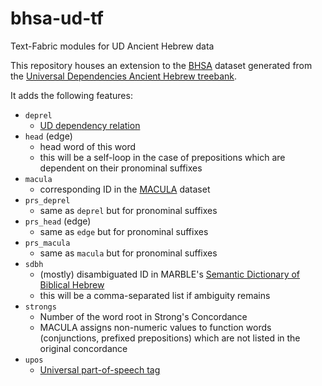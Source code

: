 # bhsa-ud-tf
Text-Fabric modules for UD Ancient Hebrew data

This repository houses an extension to the [BHSA](https://github.com/etcbc/bhsa) dataset generated from the [Universal Dependencies Ancient Hebrew treebank](https://github.com/UniversalDependencies/UD_Ancient_Hebrew-PTNK/).

It adds the following features:
- `deprel`
  - [UD dependency relation](https://universaldependencies.org/u/dep/)
- `head` (edge)
  - head word of this word
  - this will be a self-loop in the case of prepositions which are dependent on their pronominal suffixes
- `macula`
  - corresponding ID in the [MACULA](https://github.com/Clear-Bible/macula-hebrew/) dataset
- `prs_deprel`
  - same as `deprel` but for pronominal suffixes
- `prs_head` (edge)
  - same as `edge` but for pronominal suffixes
- `prs_macula`
  - same as `macula` but for pronominal suffixes
- `sdbh`
  - (mostly) disambiguated ID in MARBLE's [Semantic Dictionary of Biblical Hebrew](https://marble.bible/dictionary)
  - this will be a comma-separated list if ambiguity remains
- `strongs`
  - Number of the word root in Strong's Concordance
  - MACULA assigns non-numeric values to function words (conjunctions, prefixed prepositions) which are not listed in the original concordance
- `upos`
  - [Universal part-of-speech tag](https://universaldependencies.org/u/pos/)
